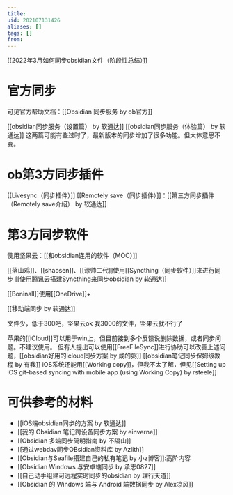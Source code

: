 ```yaml
---
title: 
uid: 202107131426
aliases: []
tags: []
from: 
---
```

[[2022年3月如何同步obsidian文件（阶段性总结）]]

# 官方同步
可见官方帮助文档：[[Obsidian 同步服务 by ob官方]]

[[obsidian同步服务（设置篇） by 软通达]]
[[obsidian同步服务（体验篇） by 软通达]]
这两篇可能有些过时了，最新版本的同步增加了很多功能。但大体意思不变。

# ob第3方同步插件
[[Livesync（同步插件）]]
[[Remotely save（同步插件）]]：[[第三方同步插件（Remotely save介绍） by 软通达]]

# 第3方同步软件
使用坚果云：[[和obsidian连用的软件（MOC）]]

[[落山鸡]]、[[shaosen]]、[[淳帅二代]]使用[[Syncthing（同步软件）]]来进行同步
[[使用腾讯云搭建Syncthing来同步obsidian by 软通达]]

[[Boninall]]使用[[OneDrive]]+

[[移动端同步 by 软通达]]

文件少，低于300吧，坚果云ok
我3000的文件，坚果云就不行了

苹果的[[iCloud]]可以用于win上，但目前接到多个反馈说删除数据，或者同步问题。不建议使用。
但有人提出可以使用[[FreeFileSync]]进行协助可以改善上述问题，[[obsidian好用的icloud同步方案 by 咸的粥]]
[[obsidian笔记同步保姆级教程 by 有我]]
iOS系统还能用[[Working copy]]，但我不太了解，但见[[Setting up iOS git-based syncing with mobile app (using Working Copy) by rsteele]]
# 可供参考的材料
- [[iOS端obsidian同步的方案 by 软通达]]
- [[我的 Obsidian 笔记跨设备同步方案 by einverne]]
- [[Obsidian 多端同步简明指南 by 不隔山]]
- [[通过webdav同步OBsidian资料库 by Azlith]]
- [[Obsidian与Seafile搭建自己的私有笔记 by 小z博客]]:高阶内容
- [[Obsidian Windows 与安卓端同步 by 承志0827]]
- [[自己动手组建可远程实时同步的obsidian by 理行天道]]
- [[Obsidian 的 Windows 端与 Android 端数据同步 by Alex凉风]]